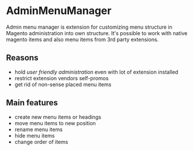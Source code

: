 # AdminMenuManager

Admin menu manager is extension for customizing menu structure in Magento administration into own structure.
It's possible to work with native magento items and also menu items from 3rd party extensions.

## Reasons

- hold *user friendly administration* even with lot of extension installed 
- restrict extension vendors self-promos
- get rid of non-sense placed menu items 

## Main features

- create new menu items or headings
- move menu items to new position 
- rename menu items 
- hide menu items
- change order of items




